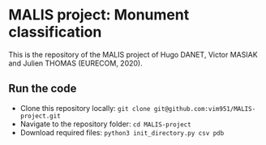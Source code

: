 # MALIS project: Monument classification

This is the repository of the MALIS project of Hugo DANET, Victor MASIAK and Julien THOMAS (EURECOM, 2020).

## Run the code

* Clone this repository locally: `git clone git@github.com:vim951/MALIS-project.git`
* Navigate to the repository folder: `cd MALIS-project`
* Download required files: `python3 init_directory.py csv pdb`
